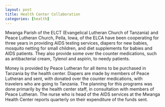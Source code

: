 ```yaml
---
layout: post
title: Health Center Collaboration
categories: [health]
---
```

Mwanga Parish of the ELCT (Evangelical Lutheran Church of Tanzania) and Peace Lutheran Church, Pella, Iowa, of the ELCA have been cooperating for three years in providing AIDS testing services, diapers for new babies, mosquito netting for small children, and diet supplements for babies and AIDS patients. They also provide some over the counter medications, such as antibacterial cream, Tylenol and aspirin, to needy patients.

Money is provided by Peace Lutheran for all items to be purchased in Tanzania by the health center. Diapers are made by members of Peace Lutheran and sent, with donated over the counter medications, with travelers who are going to Tanzania. The planning for this programs was done primarily by the health center staff, in consultation with members of Peace Lutheran. The nurse who is head of the AIDS services at the Mwanga Health Center reports quarterly on their expenditure of the funds sent.
